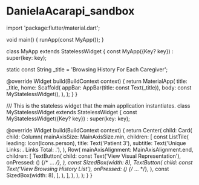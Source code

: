 # DanielaAcarapi_sandbox

import 'package:flutter/material.dart';

void main() {
  runApp(const MyApp());
}

class MyApp extends StatelessWidget {
  const MyApp({Key? key}) : super(key: key);

  static const String _title = 'Browsing History For Each Caregiver';

  @override
  Widget build(BuildContext context) {
    return MaterialApp(
      title: _title,
      home: Scaffold(
        appBar: AppBar(title: const Text(_title)),
        body: const MyStatelessWidget(),
      ),
    );
  }
}

/// This is the stateless widget that the main application instantiates.
class MyStatelessWidget extends StatelessWidget {
  const MyStatelessWidget({Key? key}) : super(key: key);

  @override
  Widget build(BuildContext context) {
    return Center(
      child: Card(
        child: Column(
          mainAxisSize: MainAxisSize.min,
          children: <Widget>[
            const ListTile(
              leading: Icon(Icons.person),
              title: Text('Patient 3'),
              subtitle: Text('Unique Links: . Links Total: .'),
            ),
            Row(
              mainAxisAlignment: MainAxisAlignment.end,
              children: <Widget>[
                TextButton(
                  child: const Text('View Visual Representation'),
                  onPressed: () {/* ... */},
                ),
                const SizedBox(width: 8),
                TextButton(
                  child: const Text('View Browsing History List'),
                  onPressed: () {/* ... */},
                ),
                const SizedBox(width: 8),
              ],
            ),
          ],
        ),
      ),
    );
  }
}
